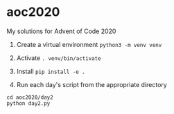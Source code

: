 # aoc2020

My solutions for Advent of Code 2020

1. Create a virtual environment
`python3 -m venv venv`

2. Activate
`. venv/bin/activate`

3. Install
`pip install -e .`

4. Run each day's script from the appropriate directory
```
cd aoc2020/day2
python day2.py
```
